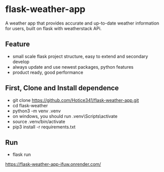 # flask-weather-app
A weather app that provides accurate and up-to-date weather information for users, built on flask with weatherstack APi.

## Feature

* small scale flask project structure, easy to extend and secondary develop
* always update and use newest packages, python features
* product ready, good performance

## First, Clone and Install dependence

* git clone https://github.com/Hotice341/flask-weather-app.git
* cd flask-weather
* python3 -m venv .venv
* on windows, you should run .venv\Scripts\activate
* source .venv/bin/activate
* pip3 install -r requirements.txt

## Run
* flask run

https://flask-weather-app-ifuw.onrender.com/
